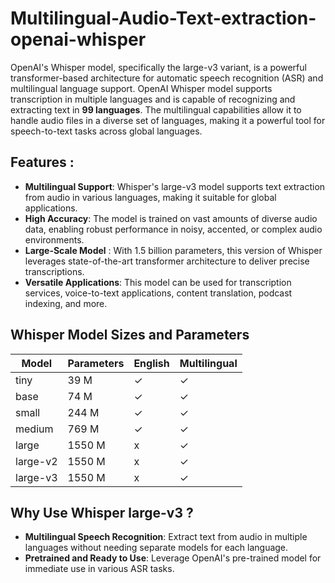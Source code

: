# Multilingual-Audio-Text-extraction-openai-whisper
OpenAI's Whisper model, specifically the large-v3 variant, is a powerful transformer-based architecture for automatic speech recognition (ASR) and multilingual language support.
OpenAI Whisper model supports transcription in multiple languages and is capable of recognizing and extracting text in **99 languages**. The multilingual capabilities allow it to handle audio files in a diverse set of languages, making it a powerful tool for speech-to-text tasks across global languages.

## Features :
- **Multilingual Support**: Whisper's large-v3 model supports text extraction from audio in various languages, making it suitable for global applications.
- **High Accuracy**: The model is trained on vast amounts of diverse audio data, enabling robust performance in noisy, accented, or complex audio environments.
- **Large-Scale Model** : With 1.5 billion parameters, this version of Whisper leverages state-of-the-art transformer architecture to deliver precise transcriptions.
- **Versatile Applications**: This model can be used for transcription services, voice-to-text applications, content translation, podcast indexing, and more.

 ## Whisper Model Sizes and Parameters

| Model     | Parameters | English       | Multilingual |
|-----------|------------|---------------|--------------|
| tiny      | 39 M       |      ✓        |      ✓       |
| base      | 74 M       |      ✓        |      ✓       |
| small     | 244 M      |      ✓        |      ✓       |
| medium    | 769 M      |      ✓        |      ✓       |
| large     | 1550 M     |      x        |      ✓       |
| large-v2  | 1550 M     |      x        |      ✓       |
| large-v3  | 1550 M     |      x        |      ✓       |


## Why Use Whisper large-v3 ?
- **Multilingual Speech Recognition**: Extract text from audio in multiple languages without needing separate models for each language.
- **Pretrained and Ready to Use**: Leverage OpenAI's pre-trained model for immediate use in various ASR tasks.
